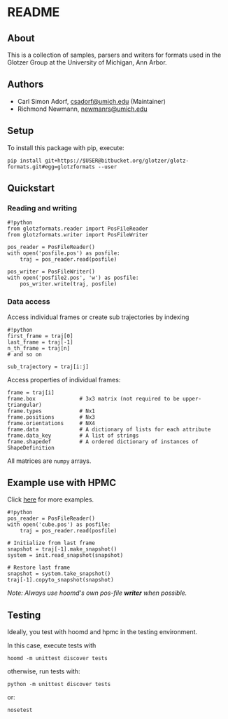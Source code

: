# README

## About

This is a collection of samples, parsers and writers for formats used in the Glotzer Group at the University of Michigan, Ann Arbor.

## Authors

* Carl Simon Adorf, csadorf@umich.edu (Maintainer)
* Richmond Newmann, newmanrs@umich.edu

## Setup

To install this package with pip, execute:

    pip install git+https://$USER@bitbucket.org/glotzer/glotz-formats.git#egg=glotzformats --user

## Quickstart

### Reading and writing

```
#!python
from glotzformats.reader import PosFileReader
from glotzformats.writer import PosFileWriter

pos_reader = PosFileReader()
with open('posfile.pos') as posfile:
    traj = pos_reader.read(posfile)

pos_writer = PosFileWriter()
with open('posfile2.pos', 'w') as posfile:
    pos_writer.write(traj, posfile)
```

### Data access

Access individual frames or create sub trajectories by indexing
```
#!python
first_frame = traj[0]
last_frame = traj[-1]
n_th_frame = traj[n]
# and so on

sub_trajectory = traj[i:j]
```

Access properties of individual frames:
```
frame = traj[i]
frame.box              # 3x3 matrix (not required to be upper-triangular)
frame.types            # Nx1
frame.positions        # Nx3
frame.orientations     # NX4
frame.data             # A dictionary of lists for each attribute
frame.data_key         # A list of strings
frame.shapedef         # A ordered dictionary of instances of ShapeDefinition
```
All matrices are `numpy` arrays.

## Example use with HPMC

Click [here](https://bitbucket.org/glotzer/glotz-formats/src/master/examples/) for more examples.

```
#!python
pos_reader = PosFileReader()
with open('cube.pos') as posfile:
    traj = pos_reader.read(posfile)

# Initialize from last frame
snapshot = traj[-1].make_snapshot()
system = init.read_snapshot(snapshot)

# Restore last frame
snapshot = system.take_snapshot()
traj[-1].copyto_snapshot(snapshot)

```
*Note: Always use hoomd's own pos-file **writer** when possible.*

## Testing

Ideally, you test with hoomd and hpmc in the testing environment.

In this case, execute tests with

    hoomd -m unittest discover tests

otherwise, run tests with:

    python -m unittest discover tests

or:

    nosetest